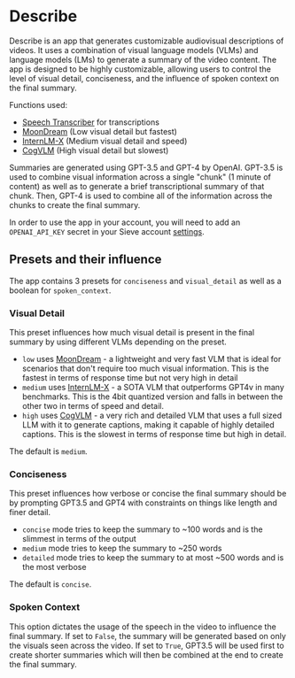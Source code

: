 # Describe

Describe is an app that generates customizable audiovisual descriptions of videos. It uses a combination of visual language models (VLMs) and language models (LMs) to generate a summary of the video content. The app is designed to be highly customizable, allowing users to control the level of visual detail, conciseness, and the influence of spoken context on the final summary.

Functions used:

- [Speech Transcriber](https://www.sievedata.com/functions/sieve/speech_transcriber) for transcriptions
- [MoonDream](https://www.sievedata.com/functions/sieve/moondream) (Low visual detail but fastest)
- [InternLM-X](https://www.sievedata.com/functions/sieve/internlmx-composer-2q) (Medium visual detail and speed)
- [CogVLM](https://www.sievedata.com/functions/sieve/cogvlm-chat) (High visual detail but slowest)

Summaries are generated using GPT-3.5 and GPT-4 by OpenAI. GPT-3.5 is used to combine visual information across a single "chunk" (1 minute of content) as well as to generate a brief transcriptional summary of that chunk. Then, GPT-4 is used to combine all of the information across the chunks to create the final summary.

In order to use the app in your account, you will need to add an `OPENAI_API_KEY` secret in your Sieve account [settings](https://www.sievedata.com/dashboard/settings/secrets).

## Presets and their influence

The app contains 3 presets for `conciseness` and `visual_detail` as well as a boolean for `spoken_context`.

### Visual Detail

This preset influences how much visual detail is present in the final summary by using different VLMs depending on the preset.

- `low` uses [MoonDream](https://www.sievedata.com/functions/sieve/moondream) - a lightweight and very fast VLM that is ideal for scenarios that don't require too much visual information. This is the fastest in terms of response time but not very high in detail
- `medium` uses [InternLM-X](https://www.sievedata.com/functions/sieve/internlmx-composer-2q) - a SOTA VLM that outperforms GPT4v in many benchmarks. This is the 4bit quantized version and falls in between the other two in terms of speed and detail.
- `high` uses [CogVLM](https://www.sievedata.com/functions/sieve/cogvlm-chat) - a very rich and detailed VLM that uses a full sized LLM with it to generate captions, making it capable of highly detailed captions. This is the slowest in terms of response time but high in detail.

The default is `medium`.

### Conciseness

This preset influences how verbose or concise the final summary should be by prompting GPT3.5 and GPT4 with constraints on things like length and finer detail.

- `concise` mode tries to keep the summary to ~100 words and is the slimmest in terms of the output
- `medium` mode tries to keep the summary to ~250 words
- `detailed` mode tries to keep the summary to at most ~500 words and is the most verbose

The default is  `concise`.

### Spoken Context

This option dictates the usage of the speech in the video to influence the final summary. If set to `False`, the summary will be generated based on only the visuals seen across the video. If set to `True`, GPT3.5 will be used first to create shorter summaries which will then be combined at the end to create the final summary.